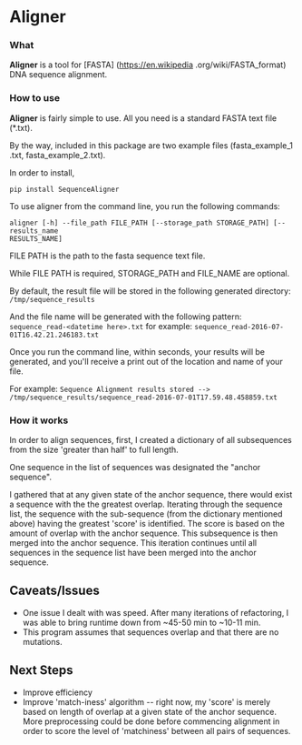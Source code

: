 # **Aligner**

### What
**Aligner** is a tool for [FASTA] (https://en.wikipedia
.org/wiki/FASTA_format) DNA sequence alignment.


### How to use
**Aligner** is fairly simple to use.  All you need is a standard FASTA text
file (*.txt).

By the way, included in this package are two example files (fasta_example_1
.txt,
fasta_example_2.txt).

In order to install,

```
pip install SequenceAligner
```

To use aligner from the command line, you run the following commands:

```
aligner [-h] --file_path FILE_PATH [--storage_path STORAGE_PATH] [--results_name
RESULTS_NAME]
```

FILE PATH is the path to the fasta sequence text file.

While FILE PATH is required, STORAGE_PATH and FILE_NAME are optional.

By default, the result file will be stored in the following generated directory:
`/tmp/sequence_results`

And the file name will be generated with the following pattern:
`sequence_read-<datetime here>.txt` for example: `sequence_read-2016-07-01T16.42.21.246183.txt`

Once you run the command line, within seconds, your results will be
generated, and you'll receive a print out of the location and name of your file.

For example:
```Sequence Alignment results stored --> /tmp/sequence_results/sequence_read-2016-07-01T17.59.48.458859.txt```


### How it works
In order to align sequences, first, I created a dictionary of all 
subsequences from the size 'greater than half' to full length.  

One sequence in the list of sequences was designated the "anchor 
sequence".  

I gathered that at any given state of the anchor sequence, there 
would exist a sequence with the the greatest overlap.  Iterating 
through the sequence list,  the sequence with the 
sub-sequence (from the dictionary mentioned above) having the 
greatest 'score' is identified.  The score is based on the amount of 
overlap with the anchor sequence.  This subsequence is then merged 
into the anchor sequence.  This iteration continues until all 
sequences in the sequence list have been merged into the anchor 
sequence.  

## Caveats/Issues
* One issue I dealt with was speed.  After many iterations of 
refactoring, I was able to bring runtime down from ~45-50 min to ~10-11
 min. 
* This program assumes that sequences overlap and that there are no 
mutations.

## Next Steps
* Improve efficiency
* Improve 'match-iness' algorithm -- right now, my 'score' is merely 
based on length of overlap at a given state of the anchor sequence.
More preprocessing could be done before commencing alignment in order
 to score the level of 'matchiness' between all pairs of sequences.  

